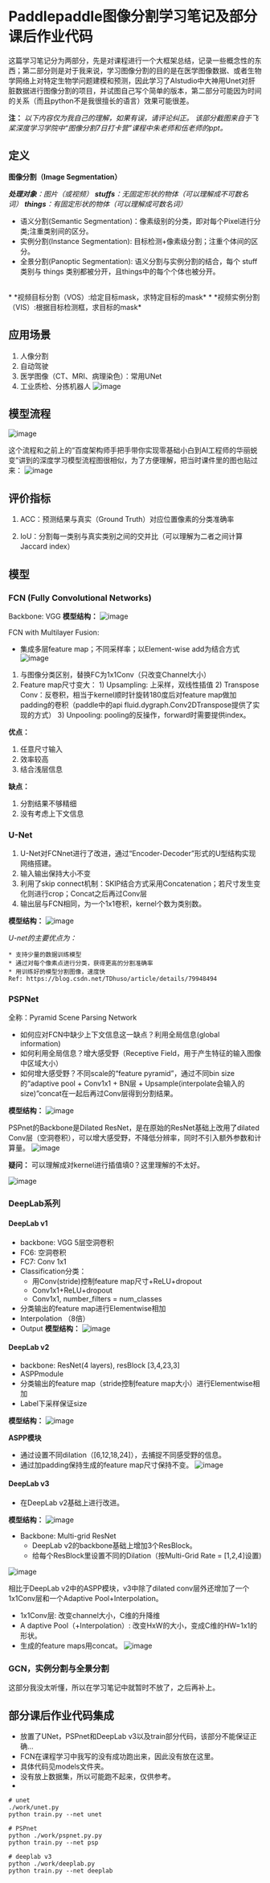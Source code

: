 # Paddlepaddle图像分割学习笔记及部分课后作业代码
这篇学习笔记分为两部分，先是对课程进行一个大框架总结，记录一些概念性的东西；第二部分则是对于我来说，学习图像分割的目的是在医学图像数据、或者生物学网络上对特定生物学问题建模和预测，因此学习了AIstudio中大神用Unet对肝脏数据进行图像分割的项目，并试图自己写个简单的版本，第二部分可能因为时间的关系（而且python不是我很擅长的语言）效果可能很差。

**注：**
*以下内容仅为我自己的理解，如果有误，请评论纠正。*
*该部分截图来自于飞桨深度学习学院中“图像分割7日打卡营”课程中朱老师和伍老师的ppt。*
## 定义
**图像分割（Image Segmentation）**


***处理对象**：图片（或视频）*
***stuffs**：无固定形状的物体（可以理解成不可数名词）*
***things**：有固定形状的物体（可以理解成可数名词）*

* 语义分割(Semantic Segmentation)：像素级别的分类，即对每个Pixel进行分类;注重类别间的区分。
* 实例分割(Instance Segmentation): 目标检测+像素级分割；注重个体间的区分。
* 全景分割(Panoptic Segmentation): 语义分割与实例分割的结合，每个 stuff 类别与 things 类别都被分开，且things中的每个个体也被分开。
<br>
* *视频目标分割（VOS）:给定目标mask，求特定目标的mask*
* *视频实例分割（VIS）:根据目标检测框，求目标的mask*

## 应用场景
1. 人像分割
2. 自动驾驶
3. 医学图像（CT、MRI、病理染色）：常用UNet
4. 工业质检、分拣机器人
![image](https://github.com/VeronicaFung/paddle_image_segmentation/blob/main/Image/FCN.PNG)
## 模型流程
![image](https://github.com/VeronicaFung/paddle_image_segmentation/blob/main/Image/workflow.PNG)

这个流程和之前上的“百度架构师手把手带你实现零基础小白到AI工程师的华丽蜕变”讲到的深度学习模型流程图很相似，为了方便理解，把当时课件里的图也贴过来：
![image](https://github.com/VeronicaFung/paddle_image_segmentation/blob/main/Image/workflow2.PNG)


## 评价指标
1. ACC：预测结果与真实（Ground Truth）对应位置像素的分类准确率
   
2. IoU：分割每一类别与真实类别之间的交并比（可以理解为二者之间计算Jaccard index）

## 模型

### FCN (Fully Convolutional Networks)
Backbone: VGG
**模型结构：**
![image](https://github.com/VeronicaFung/paddle_image_segmentation/blob/main/Image/FCN.PNG)

FCN with Multilayer Fusion:
* 集成多层feature map；不同采样率；以Element-wise add为结合方式
![image](https://github.com/VeronicaFung/paddle_image_segmentation/blob/main/Image/FCN2.PNG)
1. 与图像分类区别，替换FC为1x1Conv（只改变Channel大小）
2. Feature map尺寸变大：
   1\) Upsampling: 上采样，双线性插值
   2\) Transpose Conv：反卷积，相当于kernel顺时针旋转180度后对feature map做加padding的卷积（paddle中的api fluid.dygraph.Conv2DTranspose提供了实现的方式）
   3\) Unpooling: pooling的反操作，forward时需要提供index。

**优点：**
1. 任意尺寸输入
2. 效率较高
3. 结合浅层信息

**缺点：**
1. 分割结果不够精细
2. 没有考虑上下文信息

### U-Net
1. U-Net对FCNnet进行了改进，通过“Encoder-Decoder”形式的U型结构实现网络搭建。
2. 输入输出保持大小不变
3. 利用了skip connect机制：SKIP结合方式采用Concatenation；若尺寸发生变化则进行crop；Concat之后再过Conv层
4. 输出层与FCN相同，为一个1x1卷积，kernel个数为类别数。

**模型结构：**
![image](https://github.com/VeronicaFung/paddle_image_segmentation/blob/main/Image/UNet.PNG)

*U-net的主要优点为：*

    * 支持少量的数据训练模型
    * 通过对每个像素点进行分类，获得更高的分割准确率
    * 用训练好的模型分割图像，速度快
    Ref: https://blog.csdn.net/TDhuso/article/details/79948494


### PSPNet
全称：Pyramid Scene Parsing Network
* 如何应对FCN中缺少上下文信息这一缺点？利用全局信息(global information)
* 如何利用全局信息？增大感受野（Receptive Field，用于产生特征的输入图像中区域大小）
* 如何增大感受野？不同scale的“feature pyramid”，通过不同bin size的“adaptive pool + Conv1x1 + BN层 + Upsample(interpolate会输入的size)”concat在一起后再过Conv层得到分割结果。

**模型结构：**
![image](https://github.com/VeronicaFung/paddle_image_segmentation/blob/main/Image/PSPnet.PNG)

PSPnet的Backbone是Dilated ResNet，是在原始的ResNet基础上改用了dilated Conv层（空洞卷积），可以增大感受野，不降低分辨率，同时不引入额外参数和计算量。
![image](https://github.com/VeronicaFung/paddle_image_segmentation/blob/main/Image/PSPnet2.PNG)

**疑问：** 可以理解成对kernel进行插值填0？这里理解的不太好。

![image](https://github.com/VeronicaFung/paddle_image_segmentation/blob/main/Image/PSPnet3.PNG)


### DeepLab系列
#### DeepLab v1
* backbone: VGG 5层空洞卷积
* FC6: 空洞卷积
* FC7: Conv 1x1
* Classification分类：
  * 用Conv(stride)控制feature map尺寸+ReLU+dropout
  * Conv1x1+ReLU+dropout
  * Conv1x1, number_filters = num_classes
* 分类输出的feature map进行Elementwise相加
* Interpolation （8倍）
* Output
**模型结构：**
![image](https://github.com/VeronicaFung/paddle_image_segmentation/blob/main/Image/deeplab_v1.PNG)

#### DeepLab v2
* backbone: ResNet(4 layers), resBlock [3,4,23,3]
* ASPPmodule
* 分类输出的feature map（stride控制feature map大小）进行Elementwise相加
* Label下采样保证size

**模型结构：**
![image](https://github.com/VeronicaFung/paddle_image_segmentation/blob/main/Image/deeplab_v2.PNG)

**ASPP模块**
* 通过设置不同dilation（[6,12,18,24]），去捕捉不同感受野的信息。
* 通过加padding保持生成的feature map尺寸保持不变。
![image](https://github.com/VeronicaFung/paddle_image_segmentation/blob/main/Image/deeplab_v2_ASPP.PNG)

#### DeepLab v3
* 在DeepLab v2基础上进行改进。

**模型结构：**
![image](https://github.com/VeronicaFung/paddle_image_segmentation/blob/main/Image/deeplab_v3.PNG)

* Backbone: Multi-grid ResNet
  * DeepLab v2的backbone基础上增加3个ResBlock。
  * 给每个ResBlock里设置不同的Dilation（按Multi-Grid Rate = [1,2,4]设置)

![image](https://github.com/VeronicaFung/paddle_image_segmentation/blob/main/Image/deeplab_v3_ASPPplus.PNG)

相比于DeepLab v2中的ASPP模块，v3中除了dilated conv层外还增加了一个1x1Conv层和一个Adaptive Pool+Interpolation。
  * 1x1Conv层: 改变channel大小，C维的升降维
  * A daptive Pool（+Interpolation）:  改变HxW的大小，变成C维的HW=1x1的形状。
  * 生成的feature maps用concat。
![image](https://github.com/VeronicaFung/paddle_image_segmentation/blob/main/Image/deeplab_v3_ASPPplus.PNG)

### GCN，实例分割与全景分割
这部分我没太听懂，所以在学习笔记中就暂时不放了，之后再补上。



## 部分课后作业代码集成
* 放置了UNet，PSPnet和DeepLab v3以及train部分代码，该部分不能保证正确...
* FCN在课程学习中我写的没有成功跑出来，因此没有放在这里。
* 具体代码见models文件夹。
* 没有放上数据集，所以可能跑不起来，仅供参考。
* 
```{bash}
# unet
./work/unet.py
python train.py --net unet

# PSPnet
python ./work/pspnet.py.py
python train.py --net psp

# deeplab v3
python ./work/deeplab.py
python train.py --net deeplab

```
